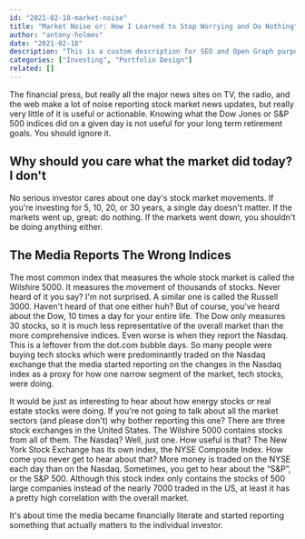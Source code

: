 ```yaml
---
id: "2021-02-18-market-noise"
title: "Market Noise or: How I Learned to Stop Worrying and Do Nothing"
author: "antony-holmes"
date: "2021-02-18"
description: "This is a custom description for SEO and Open Graph purposes, rather than the default generated excerpt. Simply add a description field to the frontmatter."
categories: ["Investing", "Portfolio Design"]
related: []
---
```


The financial press, but really all the major news sites on TV, the radio, and the web make a lot of noise reporting stock market news updates, but really very little of it is useful or actionable. Knowing what the Dow Jones or S&P 500 indices did on a given day is not useful for your long term retirement goals. You should ignore it.

<h2 class="mt-6">Why should you care what the market did today? I don't</h2>

No serious investor cares about one day's stock market movements. If you're investing for 5, 10, 20, or 30 years, a single day doesn't matter. If the markets went up, great: do nothing. If the markets went down, you shouldn't be doing anything either.

<h2 class="mt-6">The Media Reports The Wrong Indices</h2>

The most common index that measures the whole stock market is called the Wilshire 5000. It measures the movement of thousands of stocks. Never heard of it you say? I'm not surprised. A similar one is called the Russell 3000. Haven't heard of that one either huh? But of course, you've heard about the Dow, 10 times a day for your entire life. The Dow only measures 30 stocks, so it is much less representative of the overall market than the more comprehensive indices.
Even worse is when they report the Nasdaq. This is a leftover from the dot.com bubble days. So many people were buying tech stocks which were predominantly traded on the Nasdaq exchange that the media started reporting on the changes in the Nasdaq index as a proxy for how one narrow segment of the market, tech stocks, were doing.

It would be just as interesting to hear about how energy stocks or real estate stocks were doing. If you're not going to talk about all the market sectors (and please don't) why bother reporting this one? There are three stock exchanges in the United States. The Wilshire 5000 contains stocks from all of them. The Nasdaq? Well, just one. How useful is that? The New York Stock Exchange has its own index, the NYSE Composite Index. How come you never get to hear about that? More money is traded on the NYSE each day than on the Nasdaq. Sometimes, you get to hear about the “S&P”, or the S&P 500. Although this stock index only contains the stocks of 500 large companies instead of the nearly 7000 traded in the US, at least it has a pretty high correlation with the overall market.

It's about time the media became financially literate and started reporting something that actually matters to the individual investor.
